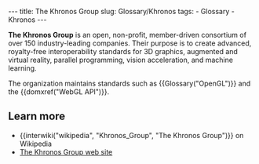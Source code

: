 --- title: The Khronos Group slug: Glossary/Khronos tags: - Glossary - Khronos ---

**The Khronos Group** is an open, non-profit, member-driven consortium of over 150 industry-leading companies. Their purpose is to create advanced, royalty-free interoperability standards for 3D graphics, augmented and virtual reality, parallel programming, vision acceleration, and machine learning.

The organization maintains standards such as {{Glossary("OpenGL")}} and the {{domxref("WebGL API")}}.

## Learn more

- {{interwiki("wikipedia", "Khronos\_Group", "The Khronos Group")}} on Wikipedia
- [The Khronos Group web site](https://www.khronos.org/)
